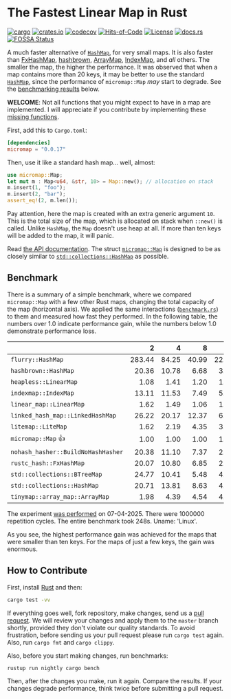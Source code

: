 # The Fastest Linear Map in Rust

[![cargo](https://github.com/yegor256/micromap/actions/workflows/cargo.yml/badge.svg)](https://github.com/yegor256/micromap/actions/workflows/cargo.yml)
[![crates.io](https://img.shields.io/crates/v/micromap.svg)](https://crates.io/crates/micromap)
[![codecov](https://codecov.io/gh/yegor256/micromap/branch/master/graph/badge.svg)](https://codecov.io/gh/yegor256/micromap)
[![Hits-of-Code](https://hitsofcode.com/github/yegor256/micromap)](https://hitsofcode.com/view/github/yegor256/micromap)
[![License](https://img.shields.io/badge/license-MIT-green.svg)](https://github.com/yegor256/micromap/blob/master/LICENSE.txt)
[![docs.rs](https://img.shields.io/docsrs/micromap)](https://docs.rs/micromap/latest/micromap/)
[![FOSSA Status](https://app.fossa.com/api/projects/git%2Bgithub.com%2Fyegor256%2Fmicromap.svg?type=shield&issueType=license)](https://app.fossa.com/projects/git%2Bgithub.com%2Fyegor256%2Fmicromap?ref=badge_shield&issueType=license)

A much faster alternative of
[`HashMap`](https://doc.rust-lang.org/std/collections/struct.HashMap.html),
for very small maps.
It is also faster than
[FxHashMap](https://github.com/rust-lang/rustc-hash),
[hashbrown](https://github.com/rust-lang/hashbrown),
[ArrayMap](https://github.com/robjtede/tinymap),
[IndexMap](https://crates.io/crates/indexmap),
and _all_ others.
The smaller the map, the higher the performance.
It was observed that when a map contains more than 20 keys,
it may be better to use the standard
[`HashMap`](https://doc.rust-lang.org/std/collections/struct.HashMap.html),
since the performance of `micromap::Map` _may_ start to degrade.
See the [benchmarking results](#benchmark) below.

**WELCOME**:
Not all functions that you might expect to have in a map are implemented.
I will appreciate if you contribute by implementing these
[missing functions](https://github.com/yegor256/micromap/issues).

First, add this to `Cargo.toml`:

```toml
[dependencies]
micromap = "0.0.17"
```

Then, use it like a standard hash map... well, almost:

```rust
use micromap::Map;
let mut m : Map<u64, &str, 10> = Map::new(); // allocation on stack
m.insert(1, "foo");
m.insert(2, "bar");
assert_eq!(2, m.len());
```

Pay attention, here the map is created with an extra generic argument `10`.
This is the total size of the map, which is allocated on stack when `::new()`
is called. Unlike `HashMap`, the `Map` doesn't use heap at all. If more than
ten keys will be added to the map, it will panic.

Read [the API documentation](https://docs.rs/micromap/latest/micromap/).
The struct
[`micromap::Map`](https://docs.rs/micromap/latest/micromap/struct.Map.html)
is designed to be as closely similar to
[`std::collections::HashMap`][std] as possible.

## Benchmark

There is a summary of a simple benchmark, where we compared `micromap::Map` with
a few other Rust maps, changing the total capacity of the map (horizontal axis).
We applied the same interactions
([`benchmark.rs`][rs])
to them and measured how fast they performed. In the following table,
the numbers over 1.0 indicate performance gain,
while the numbers below 1.0 demonstrate performance loss.

<!-- benchmark -->
| | 2 | 4 | 8 | 16 | 32 | 64 | 128 |
| --- | --: | --: | --: | --: | --: | --: | --: |
| `flurry::HashMap` | 283.44 | 84.25 | 40.99 | 22.93 | 11.46 | 5.17 | 2.50 |
| `hashbrown::HashMap` | 20.36 | 10.78 | 6.68 | 3.24 | 1.48 | 0.65 | 0.30 |
| `heapless::LinearMap` | 1.08 | 1.41 | 1.20 | 1.23 | 1.04 | 1.05 | 0.86 |
| `indexmap::IndexMap` | 13.11 | 11.53 | 7.49 | 5.94 | 2.18 | 0.94 | 0.44 |
| `linear_map::LinearMap` | 1.62 | 1.49 | 1.06 | 1.10 | 1.01 | 1.15 | 1.02 |
| `linked_hash_map::LinkedHashMap` | 26.22 | 20.17 | 12.37 | 6.73 | 3.46 | 1.59 | 0.70 |
| `litemap::LiteMap` | 1.62 | 2.19 | 4.35 | 3.18 | 2.23 | 0.96 | 0.52 |
| `micromap::Map` 👍 | 1.00 | 1.00 | 1.00 | 1.00 | 1.00 | 1.00 | 1.00 |
| `nohash_hasher::BuildNoHashHasher` | 20.38 | 11.10 | 7.37 | 2.97 | 1.50 | 0.65 | 0.32 |
| `rustc_hash::FxHashMap` | 20.07 | 10.80 | 6.85 | 2.95 | 1.28 | 0.61 | 0.28 |
| `std::collections::BTreeMap` | 24.77 | 10.41 | 5.48 | 4.30 | 2.44 | 1.13 | 0.63 |
| `std::collections::HashMap` | 20.71 | 13.81 | 8.63 | 4.70 | 2.64 | 1.07 | 0.51 |
| `tinymap::array_map::ArrayMap` | 1.98 | 4.39 | 4.54 | 4.83 | 4.34 | 4.34 | 3.91 |

The experiment [was performed][action] on 07-04-2025.
There were 1000000 repetition cycles.
The entire benchmark took 248s.
Uname: 'Linux'.

<!-- benchmark -->

As you see, the highest performance gain was achieved for the maps that
were smaller than ten keys.
For the maps of just a few keys, the gain was enormous.

## How to Contribute

First, install [Rust](https://www.rust-lang.org/tools/install) and then:

```bash
cargo test -vv
```

If everything goes well, fork repository, make changes, send us a
[pull request](https://www.yegor256.com/2014/04/15/github-guidelines.html).
We will review your changes and apply them to the `master` branch shortly,
provided they don't violate our quality standards. To avoid frustration,
before sending us your pull request please run `cargo test` again. Also,
run `cargo fmt` and `cargo clippy`.

Also, before you start making changes, run benchmarks:

```bash
rustup run nightly cargo bench
```

Then, after the changes you make, run it again. Compare the results.
If your changes
degrade performance, think twice before submitting a pull request.

[std]: https://doc.rust-lang.org/std/collections/struct.HashMap.html
[rs]: https://github.com/yegor256/micromap/blob/master/tests/benchmark.rs
[action]: https://github.com/yegor256/micromap/actions/workflows/benchmark.yml
